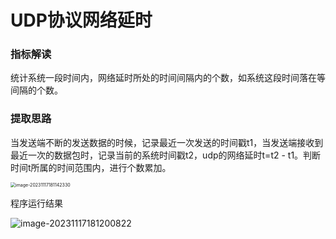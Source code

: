 # UDP协议网络延时

### 指标解读

统计系统一段时间内，网络延时所处的时间间隔内的个数，如系统这段时间落在等间隔的个数。

### 提取思路

当发送端不断的发送数据的时候，记录最近一次发送的时间戳t1，当发送端接收到最近一次的数据包时，记录当前的系统时间戳t2，udp的网络延时t=t2 - t1。判断时间t所属的时间范围内，进行个数累加。

<img src="C:\Users\22803\AppData\Roaming\Typora\typora-user-images\image-20231117181142330.png" alt="image-20231117181142330" style="zoom:50%;" />

程序运行结果 

![image-20231117181200822](C:\Users\22803\AppData\Roaming\Typora\typora-user-images\image-20231117181200822.png)